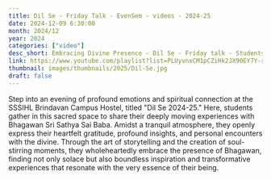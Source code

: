 ```yaml
---
title: Dil Se - Friday Talk - EvenSem - videos - 2024-25
date: 2024-12-09 6:30:00
month: 2024/12
year: 2024
categories: ["video"]
desc_short: Embracing Divine Presence - Dil Se - Friday talk - Students' Heartfelt Experience with Bhagawan Sri Sathya Sai Baba at SSSIHL Brindavan Campus Hostel
link: https://www.youtube.com/playlist?list=PLUyvnxCM1pCZiHk2JX90EY7Y-rqCl9T5y
thumbnail: images/thumbnails/2025/Dil-Se.jpg
draft: false
---
```


 Step into an evening of profound emotions and spiritual connection at the SSSIHL Brindavan Campus Hostel, titled "Dil Se 2024-25." Here, students gather in this sacred space to share their deeply moving experiences with Bhagawan Sri Sathya Sai Baba. Amidst a tranquil atmosphere, they openly express their heartfelt gratitude, profound insights, and personal encounters with the divine. Through the art of storytelling and the creation of soul-stirring moments, they wholeheartedly embrace the presence of Bhagawan, finding not only solace but also boundless inspiration and transformative experiences that resonate with the very essence of their being.